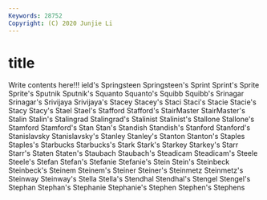 ```yaml
---
Keywords: 28752
Copyright: (C) 2020 Junjie Li
---
```


# title

Write contents here!!!
ield's 
Springsteen 
Springsteen's 
Sprint
Sprint's 
Sprite 
Sprite's 
Sputnik 
Sputnik's 
Squanto 
Squanto's 
Squibb 
Squibb's 
Srinagar
Srinagar's 
Srivijaya 
Srivijaya's 
Stacey 
Stacey's 
Staci 
Staci's 
Stacie 
Stacie's 
Stacy
Stacy's 
Stael 
Stael's 
Stafford 
Stafford's 
StairMaster 
StairMaster's 
Stalin 
Stalin's 
Stalingrad
Stalingrad's 
Stalinist 
Stalinist's 
Stallone 
Stallone's 
Stamford 
Stamford's 
Stan 
Stan's 
Standish
Standish's 
Stanford 
Stanford's 
Stanislavsky 
Stanislavsky's 
Stanley 
Stanley's 
Stanton 
Stanton's 
Staples
Staples's 
Starbucks 
Starbucks's 
Stark 
Stark's 
Starkey 
Starkey's 
Starr 
Starr's 
Staten
Staten's 
Staubach 
Staubach's 
Steadicam 
Steadicam's 
Steele 
Steele's 
Stefan 
Stefan's 
Stefanie
Stefanie's 
Stein 
Stein's 
Steinbeck 
Steinbeck's 
Steinem 
Steinem's 
Steiner 
Steiner's 
Steinmetz
Steinmetz's 
Steinway 
Steinway's 
Stella 
Stella's 
Stendhal 
Stendhal's 
Stengel 
Stengel's 
Stephan
Stephan's 
Stephanie 
Stephanie's 
Stephen 
Stephen's 
Stephens 
